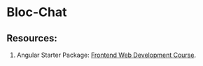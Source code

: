 # Bloc-Chat 

## Resources:

1. Angular Starter Package: [Frontend Web Development Course](https://www.bloc.io/frontend-development-bootcamp).

